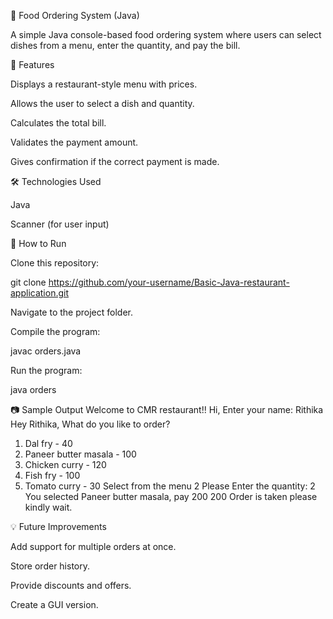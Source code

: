 🍴 Food Ordering System (Java)

A simple Java console-based food ordering system where users can select dishes from a menu, enter the quantity, and pay the bill.

📌 Features

Displays a restaurant-style menu with prices.

Allows the user to select a dish and quantity.

Calculates the total bill.

Validates the payment amount.

Gives confirmation if the correct payment is made.

🛠️ Technologies Used

Java

Scanner (for user input)

🚀 How to Run

Clone this repository:

git clone https://github.com/your-username/Basic-Java-restaurant-application.git


Navigate to the project folder.

Compile the program:

javac orders.java


Run the program:

java orders

📷 Sample Output
Welcome to CMR restaurant!!
Hi, Enter your name:
Rithika
Hey Rithika, What do you like to order?
1. Dal fry - 40
2. Paneer butter masala - 100
3. Chicken curry - 120
4. Fish fry - 100
5. Tomato curry - 30
Select from the menu
2
Please Enter the quantity:
2
You selected Paneer butter masala, pay 200
200
Order is taken please kindly wait.

💡 Future Improvements

Add support for multiple orders at once.

Store order history.

Provide discounts and offers.

Create a GUI version.
